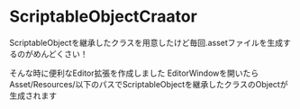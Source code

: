# ScriptableObjectCraator
ScriptableObjectを継承したクラスを用意したけど毎回.assetファイルを生成するのがめんどくさい！

そんな時に便利なEditor拡張を作成しました
EditorWindowを開いたらAsset/Resources/以下のパスでScriptableObjectを継承したクラスのObjectが生成されます
